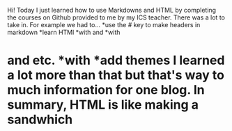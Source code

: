 Hi!
Today I just learned how to use Markdowns and HTML by completing the courses on Github provided to me by my ICS teacher. There was a lot to take in. For example we had to...
*use the # key to make headers in markdown
*learn HTMl
 *with <htmp> and </htmp>
 *with <h1> and etc.
 *with <body>
*add themes
I learned a lot more than that but that's way to much information for one blog. In summary, HTML is like making a sandwhich
